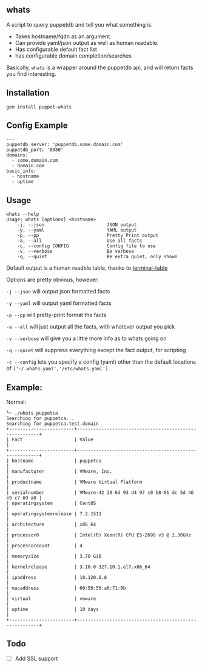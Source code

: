 whats
-----

A script to query puppetdb and tell you what something is.

* Takes hostname/fqdn as an argument.
* Can provide yaml/json output as well as human readable.
* Has configurable default fact list
* has configurable domain completion/searches

Basically, `whats` is a wrapper around the puppetdb api, and will return facts you find interesting.

Installation
------------
```
gem install puppet-whats
```

Config Example
--------------

```
---
puppetdb_server: 'puppetdb.some.domain.com'
puppetdb_port: '8080'
domains:
  - some.domain.com
  - domain.com
basic_info:
  - hostname
  - uptime
```

Usage
-----

```
whats --help
Usage: whats [options] <hostname>
    -j, --json                       JSON output
    -y, --yaml                       YAML output
    -p, --pp                         Pretty Print output
    -a, --all                        Use all facts
    -c, --config CONFIG              Config file to use
    -v, --verbose                    Be verbose
    -q, --quiet                      Be extra quiet, only shown
```
Default output is a human readble table, thanks to [terminal-table](https://github.com/tj/terminal-table)

Options are pretty obvious, however:

`-j --json` will output json formatted facts

`-y --yaml` will output yaml formatted facts

`-p --pp` will pretty-print format the facts

`-a --all` will just output all the facts, with whatever output you pick

`-v --verbose` will give you a little more info as to whats going on

`-q --quiet` will suppress everything except the fact output, for scripting

`-c --config` lets you specify a config (yaml) other than the default locations of `['~/.whats.yaml','/etc/whats.yaml']`

Example:
--------
Normal:
```
╰─ ./whats puppetca
Searching for puppetca...
Searching for puppetca.test.domain
+------------------------+--------------------------------------------------------+
| Fact                   | Value                                                  |
+------------------------+--------------------------------------------------------+
| hostname               | puppetca                                               |
| manufacturer           | VMware, Inc.                                           |
| productname            | VMware Virtual Platform                                |
| serialnumber           | VMware-42 20 6d 93 d4 97 c0 b8-01 dc 5d 46 e9 c7 69 a8 |
| operatingsystem        | CentOS                                                 |
| operatingsystemrelease | 7.2.1511                                               |
| architecture           | x86_64                                                 |
| processor0             | Intel(R) Xeon(R) CPU E5-2698 v3 @ 2.30GHz              |
| processorcount         | 4                                                      |
| memorysize             | 3.70 GiB                                               |
| kernelrelease          | 3.10.0-327.10.1.el7.x86_64                             |
| ipaddress              | 10.120.6.8                                             |
| macaddress             | 00:50:56:a0:71:0b                                      |
| virtual                | vmware                                                 |
| uptime                 | 10 days                                                |
+------------------------+--------------------------------------------------------+
```

Todo
----

* [ ] Add SSL support

